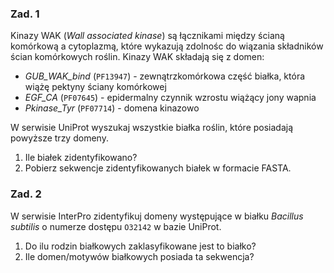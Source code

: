 ### Zad. 1
Kinazy WAK (*Wall associated kinase*) są łącznikami między ścianą komórkową a cytoplazmą, które wykazują zdolnośc do wiązania składników ścian komórkowych roślin. Kinazy WAK składają się z domen:
* *GUB_WAK_bind* (`PF13947`) - zewnątrzkomórkowa część białka, która wiążę pektyny ściany komórkowej
* *EGF_CA* (`PF07645`) - epidermalny czynnik wzrostu wiążący jony wapnia
* *Pkinase_Tyr* (`PF07714`) - domena kinazowo

W serwisie UniProt wyszukaj wszystkie białka roślin, które posiadają powyższe trzy domeny.

1. Ile białek zidentyfikowano?
2. Pobierz sekwencje zidentyfikowanych białek w formacie FASTA. 

### Zad. 2
W serwisie InterPro zidentyfikuj domeny występujące w białku *Bacillus subtilis* o numerze dostępu `O32142` w bazie UniProt.

1. Do ilu rodzin białkowych zaklasyfikowane jest to białko?
2. Ile domen/motywów białkowych posiada ta sekwencja?